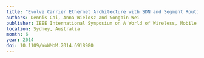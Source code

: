 ```yaml
---
title: "Evolve Carrier Ethernet Architecture with SDN and Segment Routing"
authors: Dennis Cai, Anna Wielosz and Songbin Wei
publisher: IEEE International Symposium on A World of Wireless, Mobile and Multimedia Networks (WoWMoM)
location: Sydney, Australia
month: 6
year: 2014
doi: 10.1109/WoWMoM.2014.6918980
---
```

